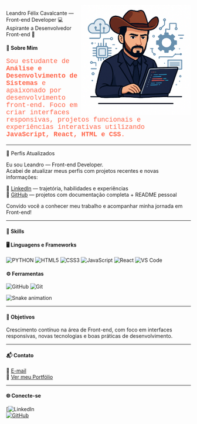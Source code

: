 <img align="right" src="https://github.com/juciiara/readme-images/blob/main/Cowboy%20Tecnologia.png?raw=true" width="300" height="300">

Leandro Félix Cavalcante — Front-end Developer 💻  
Aspirante a Desenvolvedor Front-end 🚀

#### 💼 Sobre Mim

<p style="color: #FF6347; font-family: 'Courier New', monospace; font-size: 18px;">
Sou estudante de <strong>Análise e Desenvolvimento de Sistemas</strong> e apaixonado por desenvolvimento front-end. Foco em criar interfaces responsivas, projetos funcionais e experiências interativas utilizando <strong>JavaScript, React, HTML e CSS</strong>.
</p>

---

🚀 Perfis Atualizados

  Eu sou Leandro — Front-end Developer.  
Acabei de atualizar meus perfis com projetos recentes e novas informações:

🔗 [LinkedIn](https://www.linkedin.com/in/leandro-félix-cavalcante) — trajetória, habilidades e experiências  
🔗 [GitHub](https://github.com/leandrotottioficialcantor-cpu) — projetos com documentação completa + README pessoal

Convido você a conhecer meu trabalho e acompanhar minha jornada em Front-end!

---

#### 🚀 Skills

#### 🖥️ Linguagens e Frameworks

<div align="left">
    <img alt="PYTHON" src="https://img.shields.io/badge/PYTHON-239120?style=for-the-badge&logo=PYTHON&logoColor=white" />
  <img alt="HTML5" src="https://img.shields.io/badge/HTML5-239120?style=for-the-badge&logo=html5&logoColor=white" />
  <img alt="CSS3" src="https://img.shields.io/badge/CSS3-239120?style=for-the-badge&logo=css3&logoColor=white" />
  <img alt="JavaScript" src="https://img.shields.io/badge/JavaScript-F7DF1E?style=for-the-badge&logo=javascript&logoColor=black" />
  <img alt="React" src="https://img.shields.io/badge/React-61DAFB?style=for-the-badge&logo=react&logoColor=black" />
  <img alt="VS Code" src="https://img.shields.io/badge/VS%20Code-007ACC?style=for-the-badge&logo=visual-studio-code&logoColor=white" />
</div>

#### ⚙️ Ferramentas

<div align="left">
  <img alt="GitHub" src="https://img.shields.io/badge/GitHub-181717?style=for-the-badge&logo=github&logoColor=white" />
  <img alt="Git" src="https://img.shields.io/badge/Git-F1502F?style=for-the-badge&logo=git&logoColor=white" />
</div>

![Snake animation](https://github.com/LuigiGF/LuigiGF/blob/output/github-contribution-grid-snake.svg)

---

#### 🌱 Objetivos

Crescimento contínuo na área de Front-end, com foco em interfaces responsivas, novas tecnologias e boas práticas de desenvolvimento.

---

#### 📬 Contato

📧 [E-mail](mailto:seuemail@exemplo.com)  
📄 [Ver meu Portfólio](https://github.com/leandrotottioficialcantor-cpu)

---

#### 🌐 Conecte-se

[![LinkedIn](https://www.linkedin.com/in/leandro-f%C3%A9lix-cavalcante/)  
[![GitHub](https://img.shields.io/badge/GitHub-181717?style=for-the-badge&logo=github&logoColor=white)](https://github.com/leandrotottioficialcantor-cpu)
